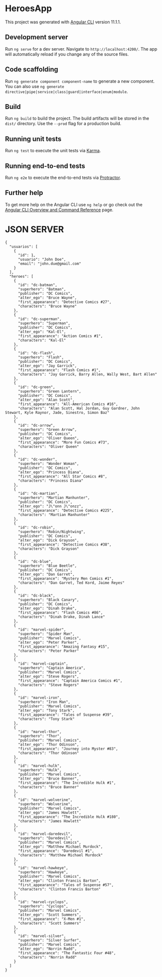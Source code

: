 # HeroesApp

This project was generated with [Angular CLI](https://github.com/angular/angular-cli) version 11.1.1.

## Development server

Run `ng serve` for a dev server. Navigate to `http://localhost:4200/`. The app will automatically reload if you change any of the source files.

## Code scaffolding

Run `ng generate component component-name` to generate a new component. You can also use `ng generate directive|pipe|service|class|guard|interface|enum|module`.

## Build

Run `ng build` to build the project. The build artifacts will be stored in the `dist/` directory. Use the `--prod` flag for a production build.

## Running unit tests

Run `ng test` to execute the unit tests via [Karma](https://karma-runner.github.io).

## Running end-to-end tests

Run `ng e2e` to execute the end-to-end tests via [Protractor](http://www.protractortest.org/).

## Further help

To get more help on the Angular CLI use `ng help` or go check out the [Angular CLI Overview and Command Reference](https://angular.io/cli) page.

# JSON SERVER
```
{
  "usuarios": [
    {
      "id": 1,
      "usuario": "John Doe",
      "email": "john.due@gmail.com"
    }
  ],
  "heroes": [
    {
      "id": "dc-batman",
      "superhero": "Batman",
      "publisher": "DC Comics",
      "alter_ego": "Bruce Wayne",
      "first_appearance": "Detective Comics #27",
      "characters": "Bruce Wayne"
    },
    {
      "id": "dc-superman",
      "superhero": "Superman",
      "publisher": "DC Comics",
      "alter_ego": "Kal-El",
      "first_appearance": "Action Comics #1",
      "characters": "Kal-El"
    },
    {
      "id": "dc-flash",
      "superhero": "Flash",
      "publisher": "DC Comics",
      "alter_ego": "Jay Garrick",
      "first_appearance": "Flash Comics #1",
      "characters": "Jay Garrick, Barry Allen, Wally West, Bart Allen"
    },
    {
      "id": "dc-green",
      "superhero": "Green Lantern",
      "publisher": "DC Comics",
      "alter_ego": "Alan Scott",
      "first_appearance": "All-American Comics #16",
      "characters": "Alan Scott, Hal Jordan, Guy Gardner, John Stewart, Kyle Raynor, Jade, Sinestro, Simon Baz"
    },
    {
      "id": "dc-arrow",
      "superhero": "Green Arrow",
      "publisher": "DC Comics",
      "alter_ego": "Oliver Queen",
      "first_appearance": "More Fun Comics #73",
      "characters": "Oliver Queen"
    },
    {
      "id": "dc-wonder",
      "superhero": "Wonder Woman",
      "publisher": "DC Comics",
      "alter_ego": "Princess Diana",
      "first_appearance": "All Star Comics #8",
      "characters": "Princess Diana"
    },
    {
      "id": "dc-martian",
      "superhero": "Martian Manhunter",
      "publisher": "DC Comics",
      "alter_ego": "J\"onn J\"onzz",
      "first_appearance": "Detective Comics #225",
      "characters": "Martian Manhunter"
    },
    {
      "id": "dc-robin",
      "superhero": "Robin/Nightwing",
      "publisher": "DC Comics",
      "alter_ego": "Dick Grayson",
      "first_appearance": "Detective Comics #38",
      "characters": "Dick Grayson"
    },
    {
      "id": "dc-blue",
      "superhero": "Blue Beetle",
      "publisher": "DC Comics",
      "alter_ego": "Dan Garret",
      "first_appearance": "Mystery Men Comics #1",
      "characters": "Dan Garret, Ted Kord, Jaime Reyes"
    },
    {
      "id": "dc-black",
      "superhero": "Black Canary",
      "publisher": "DC Comics",
      "alter_ego": "Dinah Drake",
      "first_appearance": "Flash Comics #86",
      "characters": "Dinah Drake, Dinah Lance"
    },
    {
      "id": "marvel-spider",
      "superhero": "Spider Man",
      "publisher": "Marvel Comics",
      "alter_ego": "Peter Parker",
      "first_appearance": "Amazing Fantasy #15",
      "characters": "Peter Parker"
    },
    {
      "id": "marvel-captain",
      "superhero": "Captain America",
      "publisher": "Marvel Comics",
      "alter_ego": "Steve Rogers",
      "first_appearance": "Captain America Comics #1",
      "characters": "Steve Rogers"
    },
    {
      "id": "marvel-iron",
      "superhero": "Iron Man",
      "publisher": "Marvel Comics",
      "alter_ego": "Tony Stark",
      "first_appearance": "Tales of Suspense #39",
      "characters": "Tony Stark"
    },
    {
      "id": "marvel-thor",
      "superhero": "Thor",
      "publisher": "Marvel Comics",
      "alter_ego": "Thor Odinson",
      "first_appearance": "Journey into Myster #83",
      "characters": "Thor Odinson"
    },
    {
      "id": "marvel-hulk",
      "superhero": "Hulk",
      "publisher": "Marvel Comics",
      "alter_ego": "Bruce Banner",
      "first_appearance": "The Incredible Hulk #1",
      "characters": "Bruce Banner"
    },
    {
      "id": "marvel-wolverine",
      "superhero": "Wolverine",
      "publisher": "Marvel Comics",
      "alter_ego": "James Howlett",
      "first_appearance": "The Incredible Hulk #180",
      "characters": "James Howlett"
    },
    {
      "id": "marvel-daredevil",
      "superhero": "Daredevil",
      "publisher": "Marvel Comics",
      "alter_ego": "Matthew Michael Murdock",
      "first_appearance": "Daredevil #1",
      "characters": "Matthew Michael Murdock"
    },
    {
      "id": "marvel-hawkeye",
      "superhero": "Hawkeye",
      "publisher": "Marvel Comics",
      "alter_ego": "Clinton Francis Barton",
      "first_appearance": "Tales of Suspense #57",
      "characters": "Clinton Francis Barton"
    },
    {
      "id": "marvel-cyclops",
      "superhero": "Cyclops",
      "publisher": "Marvel Comics",
      "alter_ego": "Scott Summers",
      "first_appearance": "X-Men #1",
      "characters": "Scott Summers"
    },
    {
      "id": "marvel-silver",
      "superhero": "Silver Surfer",
      "publisher": "Marvel Comics",
      "alter_ego": "Norrin Radd",
      "first_appearance": "The Fantastic Four #48",
      "characters": "Norrin Radd"
    }
  ]
}
```
